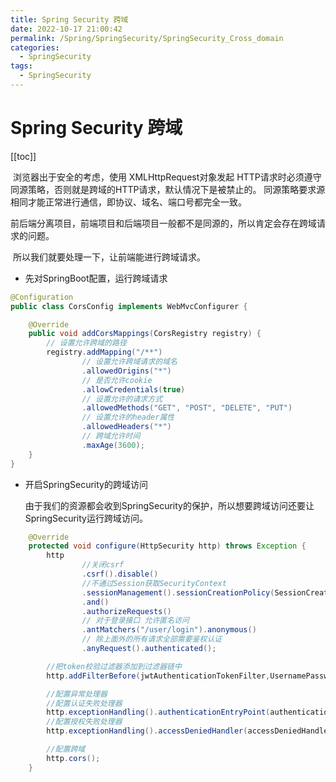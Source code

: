```yaml
---
title: Spring Security 跨域
date: 2022-10-17 21:00:42
permalink: /Spring/SpringSecurity/SpringSecurity_Cross_domain
categories:
  - SpringSecurity
tags:
  - SpringSecurity
---
```

# Spring Security 跨域

[[toc]]

​	浏览器出于安全的考虑，使用 XMLHttpRequest对象发起 HTTP请求时必须遵守同源策略，否则就是跨域的HTTP请求，默认情况下是被禁止的。 同源策略要求源相同才能正常进行通信，即协议、域名、端口号都完全一致。 

​	前后端分离项目，前端项目和后端项目一般都不是同源的，所以肯定会存在跨域请求的问题。

​	所以我们就要处理一下，让前端能进行跨域请求。

+ 先对SpringBoot配置，运行跨域请求

```java
@Configuration
public class CorsConfig implements WebMvcConfigurer {

    @Override
    public void addCorsMappings(CorsRegistry registry) {
        // 设置允许跨域的路径
        registry.addMapping("/**")
                // 设置允许跨域请求的域名
                .allowedOrigins("*")
                // 是否允许cookie
                .allowCredentials(true)
                // 设置允许的请求方式
                .allowedMethods("GET", "POST", "DELETE", "PUT")
                // 设置允许的header属性
                .allowedHeaders("*")
                // 跨域允许时间
                .maxAge(3600);
    }
}
```

+ 开启SpringSecurity的跨域访问

  由于我们的资源都会收到SpringSecurity的保护，所以想要跨域访问还要让SpringSecurity运行跨域访问。

```java {25}
    @Override
    protected void configure(HttpSecurity http) throws Exception {
        http
                //关闭csrf
                .csrf().disable()
                //不通过Session获取SecurityContext
                .sessionManagement().sessionCreationPolicy(SessionCreationPolicy.STATELESS)
                .and()
                .authorizeRequests()
                // 对于登录接口 允许匿名访问
                .antMatchers("/user/login").anonymous()
                // 除上面外的所有请求全部需要鉴权认证
                .anyRequest().authenticated();

        //把token校验过滤器添加到过滤器链中
        http.addFilterBefore(jwtAuthenticationTokenFilter,UsernamePasswordAuthenticationFilter.class);

        //配置异常处理器
        //配置认证失败处理器
        http.exceptionHandling().authenticationEntryPoint(authenticationEntryPoint);
        //配置授权失败处理器
        http.exceptionHandling().accessDeniedHandler(accessDeniedHandler);

        //配置跨域
        http.cors();
    }
```

